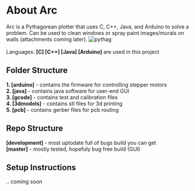 About Arc
===
Arc is a Pythagorean plotter that uses C, C++, Java, and Arduino to solve a problem. Can be used to clean windows or spray paint images/murals on walls (attachments coming later).
<img src="http://people.ece.cornell.edu/land/courses/ece4760/FinalProjects/s2001/vp2/vp2sketch.jpg" alt="pythag">
<br />
<br />
Languages: <b>[C] [C++] [Java] [Arduino]</b> are used in this project


Folder Structure
---
<b>1. [arduino]</b> - contains the firmware for controlling stepper motors<br/>
<b>2. [java]</b> - contains java software for user-end GUI<br/>
<b>3. [gcode]</b> - contains test and calibration files<br/>
<b>4. [3dmodels]</b> - contains stl files for 3d printing<br/>
<b>5. [pcb]</b> - contains gerber files for pcb routing<br/>

Repo Structure
---
<b>[development]</b> - most uptodate full of bugs build you can get<br/>
<b>[master]</b> - mostly tested, hopefuly bug free build (GUI)<br/>

Setup Instructions
---
.. coming soon
